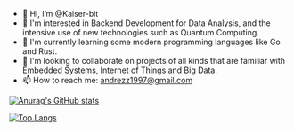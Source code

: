 - 👋 Hi, I’m @Kaiser-bit
- 👀 I'm interested in Backend Development for Data Analysis, and the intensive use of new technologies such as Quantum Computing.
- 🌱 I'm currently learning some modern programming languages like Go and Rust.
- 💞️ I'm looking to collaborate on projects of all kinds that are familiar with Embedded Systems, Internet of Things and Big Data.
- 📫 How to reach me: andrezz1997@gmail.com

<!---
Kaiser-bit/Kaiser-bit is a ✨ special ✨ repository because its `README.md` (this file) appears on your GitHub profile.
You can click the Preview link to take a look at your changes.
--->

[![Anurag's GitHub stats](https://github-readme-stats.vercel.app/api?username=Kaiser-bit)](https://github.com/anuraghazra/github-readme-stats)

[![Top Langs](https://github-readme-stats.vercel.app/api/top-langs/?username=Kaiser-bit&layout=compact)](https://github.com/anuraghazra/github-readme-stats)
